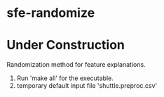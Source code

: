 # sfe-randomize

# Under Construction #

Randomization method for feature explanations. 

1)	Run 'make all' for the executable.
2)  temporary default input file 'shuttle.preproc.csv'  
